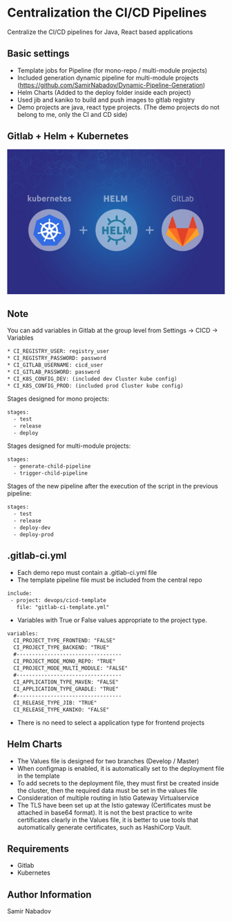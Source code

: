 __Centralization the CI/CD Pipelines__
================================

Centralize the CI/CD pipelines for Java, React based applications

Basic settings
------------
* Template jobs for Pipeline (for mono-repo / multi-module projects)
* Included generation dynamic pipeline for multi-module projects (https://github.com/SamirNabadov/Dynamic-Pipeline-Generation)
* Helm Charts (Added to the deploy folder inside each project)
* Used jib and kaniko to build and push images to gitlab registry
* Demo projects are java, react type projects. (The demo projects do not belong to me, only the CI and CD side)

Gitlab + Helm + Kubernetes
------------
![Screenshot](devops.jpeg)

Note
------------
You can add variables in Gitlab at the group level from Settings -> CICD -> Variables

```
* CI_REGISTRY_USER: registry_user
* CI_REGISTRY_PASSWORD: password
* CI_GITLAB_USERNAME: cicd_user
* CI_GITLAB_PASSWORD: password
* CI_K8S_CONFIG_DEV: (included dev Cluster kube config)
* CI_K8S_CONFIG_PROD: (included prod Cluster kube config)
```

Stages designed for mono projects:

```
stages:
  - test
  - release
  - deploy
```

Stages designed for multi-module projects:

```
stages:
  - generate-child-pipeline
  - trigger-child-pipeline
```

Stages of the new pipeline after the execution of the script in the previous pipeline:

```
stages:
  - test
  - release
  - deploy-dev
  - deploy-prod
```

.gitlab-ci.yml
------------
* Each demo repo must contain a .gitlab-ci.yml file
* The template pipeline file must be included from the central repo 

```
include:
 - project: devops/cicd-template
   file: "gitlab-ci-template.yml"
```

* Variables with True or False values appropriate to the project type.

```
variables:
  CI_PROJECT_TYPE_FRONTEND: "FALSE"
  CI_PROJECT_TYPE_BACKEND: "TRUE"
  #----------------------------------
  CI_PROJECT_MODE_MONO_REPO: "TRUE"
  CI_PROJECT_MODE_MULTI_MODULE: "FALSE"
  #----------------------------------
  CI_APPLICATION_TYPE_MAVEN: "FALSE"
  CI_APPLICATION_TYPE_GRADLE: "TRUE"
  #----------------------------------
  CI_RELEASE_TYPE_JIB: "TRUE"
  CI_RELEASE_TYPE_KANIKO: "FALSE"
```

* There is no need to select a application type for frontend projects

Helm Charts
------------
* The Values file is designed for two branches (Develop / Master)
* When configmap is enabled, it is automatically set to the deployment file in the template
* To add secrets to the deployment file, they must first be created inside the cluster, then the required data must be set in the values file
* Consideration of multiple routing in Istio Gateway Virtualservice
* The TLS have been set up at the Istio gateway (Certificates must be attached in base64 format). It is not the best practice to write certificates clearly in the Values file, it is better to use tools that automatically generate certificates, such as HashiCorp Vault.

__Requirements__
------------
* Gitlab
* Kubernetes

__Author Information__
------------------

Samir Nabadov
